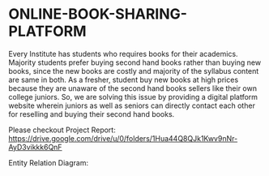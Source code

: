 # ONLINE-BOOK-SHARING-PLATFORM

Every Institute has students who requires books for their academics. 
Majority students prefer buying second hand books rather than buying new books, since the new books are costly and majority of the syllabus content are same in both. As a fresher, student buy new books at high prices because they are unaware of the second hand books sellers like their own college juniors. So, we are solving this issue by providing a digital platform website wherein juniors as well as seniors can directly contact each other for reselling and buying their second hand books.

Please checkout Project Report: https://drive.google.com/drive/u/0/folders/1Hua44Q8QJk1Kwv9nNr-AyD3vikkk6QnF

Entity Relation Diagram: 

